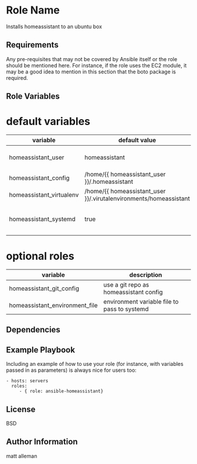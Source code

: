 Role Name
=========

Installs homeassistant to an ubuntu box

Requirements
------------

Any pre-requisites that may not be covered by Ansible itself or the role should be mentioned here. For instance, if the role uses the EC2 module, it may be a good idea to mention in this section that the boto package is required.

Role Variables
--------------
# default variables
| variable | default value | description |
| --- | --- | --- |
| homeassistant_user | homeassistant | user to run homeassistant as |
| homeassistant_config| /home/{{ homeassistant_user }}/.homeassistant | config directory |
| homeassistant_virtualenv| /home/{{ homeassistant_user }}/.virutalenvironments/homeassistant | virtualenv location |
| homeassistant_systemd| true | install a systemd file for homeassistant | 

# optional roles
| variable | description |
| --- | --- |
| homeassistant_git_config | use a git repo as homeassistant config |
| homeassistant_environment_file | environment variable file to pass to systemd |

Dependencies
------------


Example Playbook
----------------

Including an example of how to use your role (for instance, with variables passed in as parameters) is always nice for users too:

    - hosts: servers
      roles:
         - { role: ansible-homeassistant}

License
-------

BSD

Author Information
------------------

matt alleman
